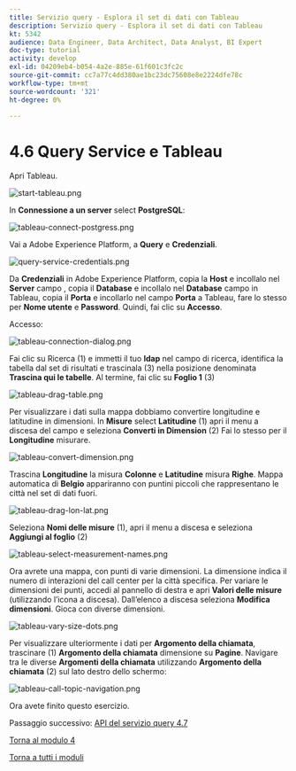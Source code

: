 ```yaml
---
title: Servizio query - Esplora il set di dati con Tableau
description: Servizio query - Esplora il set di dati con Tableau
kt: 5342
audience: Data Engineer, Data Architect, Data Analyst, BI Expert
doc-type: tutorial
activity: develop
exl-id: 04209eb4-b054-4a2e-885e-61f601c3fc2c
source-git-commit: cc7a77c4dd380ae1bc23dc75608e8e2224dfe78c
workflow-type: tm+mt
source-wordcount: '321'
ht-degree: 0%

---
```


# 4.6 Query Service e Tableau

Apri Tableau.

![start-tableau.png](./images/start-tableau.png)

In **Connessione a un server** select **PostgreSQL**:

![tableau-connect-postgress.png](./images/tableau-connect-postgress.png)

Vai a Adobe Experience Platform, a **Query** e **Credenziali**.

![query-service-credentials.png](./images/query-service-credentials.png)

Da **Credenziali** in Adobe Experience Platform, copia la **Host** e incollalo nel **Server** campo , copia il **Database** e incollalo nel **Database** campo in Tableau, copia il **Porta** e incollarlo nel campo **Porta** a Tableau, fare lo stesso per **Nome utente** e **Password**. Quindi, fai clic su **Accesso**.

Accesso:

![tableau-connection-dialog.png](./images/tableau-connection-dialog.png)

Fai clic su Ricerca (1) e immetti il tuo **ldap** nel campo di ricerca, identifica la tabella dal set di risultati e trascinala (3) nella posizione denominata **Trascina qui le tabelle**. Al termine, fai clic su **Foglio 1** (3)

![tableau-drag-table.png](./images/tableau-drag-table.png)

Per visualizzare i dati sulla mappa dobbiamo convertire longitudine e latitudine in dimensioni. In **Misure** select **Latitudine** (1) apri il menu a discesa del campo e seleziona **Converti in Dimension** (2) Fai lo stesso per il **Longitudine** misurare.

![tableau-convert-dimension.png](./images/tableau-convert-dimension.png)

Trascina **Longitudine** la misura **Colonne** e **Latitudine** misura **Righe**. Mappa automatica di **Belgio** appariranno con puntini piccoli che rappresentano le città nel set di dati fuori.

![tableau-drag-lon-lat.png](./images/tableau-drag-lon-lat.png)

Seleziona **Nomi delle misure** (1), apri il menu a discesa e seleziona **Aggiungi al foglio** (2)

![tableau-select-measurement-names.png](./images/tableau-select-measure-names.png)

Ora avrete una mappa, con punti di varie dimensioni. La dimensione indica il numero di interazioni del call center per la città specifica. Per variare le dimensioni dei punti, accedi al pannello di destra e apri **Valori delle misure** (utilizzando l’icona a discesa). Dall’elenco a discesa seleziona **Modifica dimensioni**. Gioca con diverse dimensioni.

![tableau-vary-size-dots.png](./images/tableau-vary-size-dots.png)

Per visualizzare ulteriormente i dati per **Argomento della chiamata**, trascinare (1) **Argomento della chiamata** dimensione su **Pagine**. Navigare tra le diverse **Argomenti della chiamata** utilizzando **Argomento della chiamata** (2) sul lato destro dello schermo:

![tableau-call-topic-navigation.png](./images/tableau-call-topic-navigation.png)

Ora avete finito questo esercizio.

Passaggio successivo: [API del servizio query 4.7](./ex7.md)

[Torna al modulo 4](./query-service.md)

[Torna a tutti i moduli](../../overview.md)
